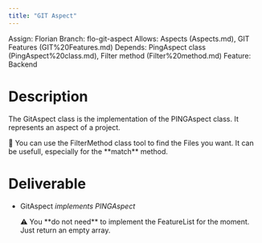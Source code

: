 ```yaml
---
title: "GIT Aspect"
---
```

Assign: Florian 
Branch: flo-git-aspect
Allows: Aspects (Aspects.md), GIT Features (GIT%20Features.md)
Depends: PingAspect class (PingAspect%20class.md), Filter method (Filter%20method.md)
Feature: Backend

# Description

The GitAspect class is the implementation of the PINGAspect class. It represents an aspect of a project.

<aside>
🧠 You can use the FilterMethod class tool to find the Files you want. It can be usefull, especially for the **match** method.

</aside>

# Deliverable

- GitAspect *implements PINGAspect*
    
    <aside>
    ⚠️ You **do not need** to implement the FeatureList for the moment. Just return an empty array.
    
    </aside>
